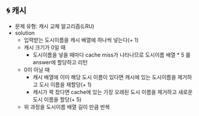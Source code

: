 ## 🌀 캐시

- 문제 유형: 캐시 교체 알고리즘(LRU)
- solution
  - 입력받는 도시이름을 캐시 배열에 하나씩 넣는다(+ 1)
  - 캐시 크기가 0일 때
    - 도시이름을 넣을 때마다 cache miss가 나타나므로 도시이름 배열 * 5 를 answer에 할당하고 리턴
  - 0이 아닐 때
    - 캐시 배열에 이미 해당 도시 이름이 있다면 캐시에 있는 도시이름을 제거하고 도시 이름을 재할당(+ 1)
    - 캐시가 꽉 찼다면 cache에 있는 가장 오래된 도시 이름을 제거하고 새로운 도시 이름을 할당(+ 5)
  - 위 과정을 도시이름 배열 길이 만큼 반복